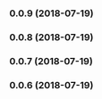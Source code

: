 <a name="0.0.9"></a>
### 0.0.9 (2018-07-19)


<a name="0.0.8"></a>
### 0.0.8 (2018-07-19)


<a name="0.0.7"></a>
### 0.0.7 (2018-07-19)


<a name="0.0.6"></a>
### 0.0.6 (2018-07-19)

